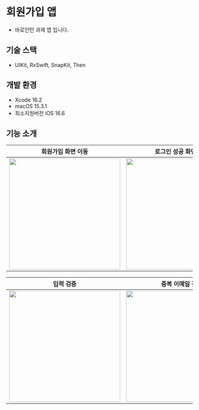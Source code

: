 # 회원가입 앱
- 바로인턴 과제 앱 입니다.

## 기술 스택
- UIKit, RxSwift, SnapKit, Then

## 개발 환경
- Xcode 16.2
- macOS 15.3.1
- 최소지원버전 iOS 16.6

## 기능 소개

| 회원가입 화면 이동 | 로그인 성공 화면 이동 | 시작 화면 이동 |
| -- | -- | -- |
|<img src="https://github.com/user-attachments/assets/c7e3a05a-eca0-4941-b7e0-cdc4d9fb6c0b" width=300>|<img src="https://github.com/user-attachments/assets/516df6b1-1bf4-4c05-ab88-3eefd195ead4" width=300>|<img src="https://github.com/user-attachments/assets/fe4ce81b-323c-48d2-bce4-1e58e9d45572" width=300>|

| 입력 검증 | 중복 이메일 검증 |
| -- | -- |
|<img src="https://github.com/user-attachments/assets/cf96335c-b344-460c-a274-d95a512fe55d" width=300>|<img src="https://github.com/user-attachments/assets/920286fc-75ba-4ddd-b51b-d8858af8cacc" width=300>|

